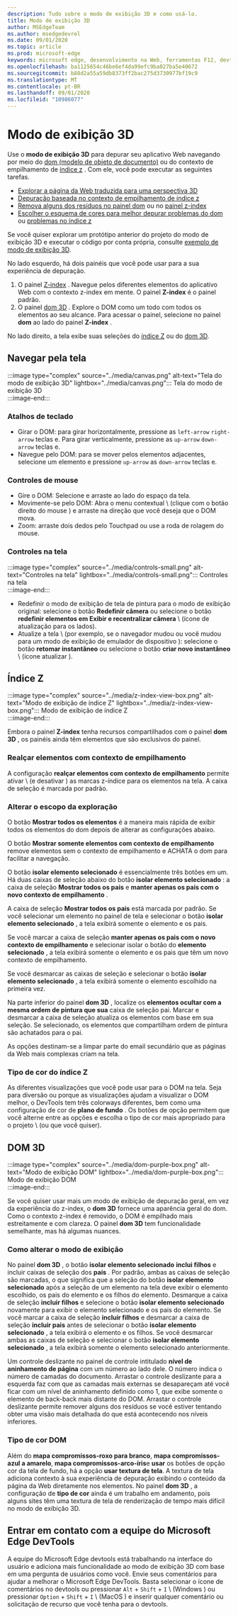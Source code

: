 ```yaml
---
description: Tudo sobre o modo de exibição 3D e como usá-lo.
title: Modo de exibição 3D
author: MSEdgeTeam
ms.author: msedgedevrel
ms.date: 09/01/2020
ms.topic: article
ms.prod: microsoft-edge
keywords: microsoft edge, desenvolvimento na Web, ferramentas F12, devtools
ms.openlocfilehash: ba1125654c46be6ef4da99efc9ba027ba5e40672
ms.sourcegitcommit: b88d2a55a59db8373ff2bac275d3730977bf19c9
ms.translationtype: MT
ms.contentlocale: pt-BR
ms.lasthandoff: 09/01/2020
ms.locfileid: "10986077"
---
```

# Modo de exibição 3D  

Use o **modo de exibição 3D** para depurar seu aplicativo Web navegando por meio do [dom (modelo de objeto de documento)][MDNDocumentObjectModel] ou do contexto de empilhamento de [índice z][MDNZIndex] .  Com ele, você pode executar as seguintes tarefas.  

*   [Explorar a página da Web traduzida para uma perspectiva 3D](#3d-dom)  
*   [Depuração baseada no contexto de empilhamento de índice z](#z-index)  
*   [Remova alguns dos resíduos no painel dom](#changing-your-view) ou no [painel z-index](#change-the-scope-of-your-exploration)  
*   [Escolher o esquema de cores para melhor depurar problemas do dom](#dom-color-type) ou [problemas no índice z](#z-index-color-type)  

Se você quiser explorar um protótipo anterior do projeto do modo de exibição 3D e executar o código por conta própria, consulte [exemplo de modo de exibição 3D][GithubMicrosoftedgeDevtoolssamples3dview].   

No lado esquerdo, há dois painéis que você pode usar para a sua experiência de depuração.  

1.  O painel [Z-index](#z-index) .  Navegue pelos diferentes elementos do aplicativo Web com o contexto z-index em mente.  O painel **Z-index** é o painel padrão.  
1.  O painel [dom 3D](#3d-dom) .  Explore o DOM como um todo com todos os elementos ao seu alcance.  Para acessar o painel, selecione no painel **dom** ao lado do painel **Z-index** .  
    
No lado direito, a tela exibe suas seleções do [índice Z](#z-index) ou do [dom 3D](#3d-dom).  

## Navegar pela tela  

:::image type="complex" source="../media/canvas.png" alt-text="Tela do modo de exibição 3D" lightbox="../media/canvas.png":::
   Tela do modo de exibição 3D  
:::image-end:::  

### Atalhos de teclado  

*   Girar o DOM: para girar horizontalmente, pressione as `left-arrow` `right-arrow` teclas e.  Para girar verticalmente, pressione as `up-arrow` `down-arrow` teclas e.  
*   Navegue pelo DOM: para se mover pelos elementos adjacentes, selecione um elemento e pressione `up-arrow` as `down-arrow` teclas e.  

### Controles de mouse  

*   Gire o DOM: Selecione e arraste ao lado do espaço da tela.  
*   Movimente-se pelo DOM: Abra o menu contextual \ (clique com o botão direito do mouse \) e arraste na direção que você deseja que o DOM mova.  
*   Zoom: arraste dois dedos pelo Touchpad ou use a roda de rolagem do mouse.  

### Controles na tela  

:::image type="complex" source="../media/controls-small.png" alt-text="Controles na tela" lightbox="../media/controls-small.png":::
   Controles na tela  
:::image-end:::  

*   Redefinir o modo de exibição de tela de pintura para o modo de exibição original: selecione o botão **Redefinir câmera** ou selecione o botão **redefinir elementos em Exibir e recentralizar câmera** \ (ícone de atualização para os lados).  
*   Atualize a tela \ (por exemplo, se o navegador mudou ou você mudou para um modo de exibição de emulador de dispositivo \): selecione o botão **retomar instantâneo** ou selecione o botão **criar novo instantâneo** \ (ícone atualizar \).  

## Índice Z  

:::image type="complex" source="../media/z-index-view-box.png" alt-text="Modo de exibição de índice Z" lightbox="../media/z-index-view-box.png":::
   Modo de exibição de índice Z  
:::image-end:::  

Embora o painel **Z-index** tenha recursos compartilhados com o painel **dom 3D** , os painéis ainda têm elementos que são exclusivos do painel.  

### Realçar elementos com contexto de empilhamento  

A configuração **realçar elementos com contexto de empilhamento** permite ativar \ (e desativar \) as marcas z-índice para os elementos na tela.  A caixa de seleção é marcada por padrão.  

### Alterar o escopo da exploração  

O botão **Mostrar todos os elementos** é a maneira mais rápida de exibir todos os elementos do dom depois de alterar as configurações abaixo.  

O botão **Mostrar somente elementos com contexto de empilhamento** remove elementos sem o contexto de empilhamento e ACHATA o dom para facilitar a navegação.  

O botão **isolar elemento selecionado** é essencialmente três botões em um.  Há duas caixas de seleção abaixo do botão **isolar elemento selecionado** : a caixa de seleção **Mostrar todos os pais** e **manter apenas os pais com o novo contexto de empilhamento** .  

A caixa de seleção **Mostrar todos os pais** está marcada por padrão.  Se você selecionar um elemento no painel de tela e selecionar o botão **isolar elemento selecionado** , a tela exibirá somente o elemento e os pais.  

Se você marcar a caixa de seleção **manter apenas os pais com o novo contexto de empilhamento** e selecionar isolar o botão do **elemento selecionado** , a tela exibirá somente o elemento e os pais que têm um novo contexto de empilhamento.  

Se você desmarcar as caixas de seleção e selecionar o botão **isolar elemento selecionado** , a tela exibirá somente o elemento escolhido na primeira vez.  

Na parte inferior do painel **dom 3D** , localize os **elementos ocultar com a mesma ordem de pintura que sua** caixa de seleção pai.  Marcar e desmarcar a caixa de seleção atualiza os elementos com base em sua seleção.  Se selecionado, os elementos que compartilham ordem de pintura são achatados para o pai.  

As opções destinam-se a limpar parte do email secundário que as páginas da Web mais complexas criam na tela.  

### Tipo de cor do índice Z  

As diferentes visualizações que você pode usar para o DOM na tela.  Seja para diversão ou porque as visualizações ajudam a visualizar o DOM melhor, o DevTools tem três colorways diferentes, bem como uma configuração de cor de **plano de fundo** .  Os botões de opção permitem que você alterne entre as opções e escolha o tipo de cor mais apropriado para o projeto \ (ou que você quiser).  

## DOM 3D  

:::image type="complex" source="../media/dom-purple-box.png" alt-text="Modo de exibição DOM" lightbox="../media/dom-purple-box.png":::
   Modo de exibição DOM  
:::image-end:::  

Se você quiser usar mais um modo de exibição de depuração geral, em vez da experiência do z-index, o **dom 3D** fornece uma aparência geral do dom.  Como o contexto z-index é removido, o DOM é empilhado mais estreitamente e com clareza.  O painel **dom 3D** tem funcionalidade semelhante, mas há algumas nuances.  

### Como alterar o modo de exibição  

No painel **dom 3D** , o botão **isolar elemento selecionado** **inclui filhos** e incluir caixas de seleção dos **pais** .  Por padrão, ambas as caixas de seleção são marcadas, o que significa que a seleção do botão **isolar elemento selecionado** após a seleção de um elemento na tela deve exibir o elemento escolhido, os pais do elemento e os filhos do elemento.  Desmarque a caixa de seleção **incluir filhos** e selecione o botão **isolar elemento selecionado** novamente para exibir o elemento selecionado e os pais do elemento.  Se você marcar a caixa de seleção **incluir filhos** e desmarcar a caixa de seleção **incluir pais** antes de selecionar o botão **isolar elemento selecionado** , a tela exibirá o elemento e os filhos.  Se você desmarcar ambas as caixas de seleção e selecionar o botão **isolar elemento selecionado** , a tela exibirá somente o elemento selecionado anteriormente.  

Um controle deslizante no painel de controle intitulado **nível de aninhamento de página** com um número ao lado dele.  O número indica o número de camadas do documento.  Arrastar o controle deslizante para a esquerda faz com que as camadas mais externas se desapareçam até você ficar com um nível de aninhamento definido como 1, que exibe somente o elemento de back-back mais distante do DOM.  Arrastar o controle deslizante permite remover alguns dos resíduos se você estiver tentando obter uma visão mais detalhada do que está acontecendo nos níveis inferiores.  

### Tipo de cor DOM  

Além do **mapa compromissos-roxo para branco**, **mapa compromissos-azul a amarelo**, **mapa compromissos-arco-íris**e **usar** os botões de opção cor da tela de fundo, há a opção **usar textura de tela**.  A textura de tela adiciona contexto à sua experiência de depuração exibindo o conteúdo da página da Web diretamente nos elementos.  No painel **dom 3D** , a configuração de  **tipo de cor** ainda é um trabalho em andamento, pois alguns sites têm uma textura de tela de renderização de tempo mais difícil no modo de exibição 3D.  

## Entrar em contato com a equipe do Microsoft Edge DevTools

A equipe do Microsoft Edge devtools está trabalhando na interface do usuário e adiciona mais funcionalidade ao modo de exibição 3D com base em uma pergunta de usuários como você.  Envie seus comentários para ajudar a melhorar o Microsoft Edge DevTools.  Basta selecionar o ícone de comentários no devtools ou pressionar `Alt` + `Shift` + `I` \ (Windows \) ou pressionar `Option` + `Shift` + `I` \ (MacOS \) e inserir qualquer comentário ou solicitação de recurso que você tenha para o devtools.  

<!-- links -->  

[GithubMicrosoftedgeDevtoolssamples3dview]: https://github.com/MicrosoftEdge/DevToolsSamples/tree/master/3DView "Modo de exibição 3D do Microsoft Edge DevTools-MicrosoftEdge/DevToolsSamples | GitHub"  

[MDNDocumentObjectModel]: https://developer.mozilla.org/docs/Web/API/Document_Object_Model "DOM (modelo de objeto de documento) | MDN"  
[MDNZIndex]: https://developer.mozilla.org/docs/Web/CSS/z-index "z-índice | MDN"  
